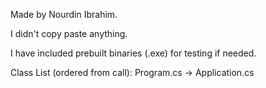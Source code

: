Made by Nourdin Ibrahim.

I didn't copy paste anything.

I have included prebuilt binaries (.exe) for testing if needed. 

Class List (ordered from call):
Program.cs
-> Application.cs
